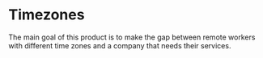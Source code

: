 # Timezones

The main goal of this product is to make the gap between remote workers with different time zones and a company that needs their services.